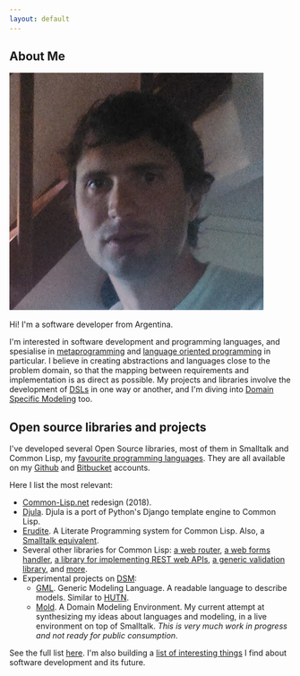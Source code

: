 ```yaml
---
layout: default
---
```


## About Me

<img class="profile-picture" src="face.png">

Hi! I'm a software developer from Argentina.

I'm interested in software development and programming languages, and spesialise in [metaprogramming](https://en.wikipedia.org/wiki/Metaprogramming) and [language oriented programming](https://en.wikipedia.org/wiki/Language-oriented_programming) in particular. I believe in creating abstractions and languages close to the problem domain, so that the mapping between requirements and implementation is as direct as possible. My projects and libraries involve the development of [DSLs](https://en.wikipedia.org/wiki/Domain-specific_language) in one way or another, and I'm diving into [Domain Specific Modeling](https://en.wikipedia.org/wiki/Domain-specific_modeling) too.

## Open source libraries and projects

I've developed several Open Source libraries, most of them in Smalltalk and Common Lisp, my [favourite programming languages](/favourite). They are all available on my [Github](https://github.com/mmontone) and [Bitbucket](https://bitbucket.org/mmontone) accounts.

Here I list the most relevant:

* [Common-Lisp.net](http://common-lisp.net) redesign (2018).
* [Djula](https://github.com/mmontone/djula). Djula is a port of Python's Django template engine to Common Lisp.
* [Erudite](https://github.com/mmontone/erudite). A Literate Programming system for Common Lisp. Also, a [Smalltalk equivalent](https://bitbucket.org/mmontone/cuis-smalltalk-erudite).
* Several other libraries for Common Lisp: [a web router](https://github.com/mmontone/easy-routes), [a web forms handler](https://github.com/mmontone/cl-forms), [a library for implementing REST web APIs](https://github.com/mmontone/rest-server), [a generic validation library](https://github.com/mmontone/clavier), and [more](https://github.com/mmontone?utf8=%E2%9C%93&tab=repositories&q=&type=&language=common+lisp). 
* Experimental projects on [DSM](https://en.wikipedia.org/wiki/Domain-specific_modeling):
   - [GML](https://bitbucket.org/mmontone/gml). Generic Modeling Language. A readable language to describe models. Similar to [HUTN](https://www.eclipse.org/epsilon/doc/hutn/).
   - [Mold](https://bitbucket.org/mmontone/mold). A Domain Modeling Environment. My current attempt at synthesizing my ideas about languages and modeling, in a live environment on top of Smalltalk. *This is very much work in progress and not ready for public consumption*.

See the full list [here](/software). I'm also building a [list of interesting things](/links) I find about software development and its future.
